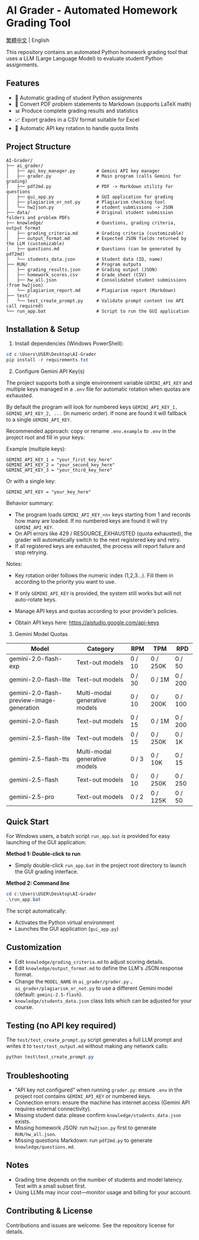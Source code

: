 # AI Grader - Automated Homework Grading Tool

[繁體中文](README_zh-TW.md) | English

This repository contains an automated Python homework grading tool that uses a LLM (Large Language Model) to evaluate student Python assignments.

## Features

- 🤖 Automatic grading of student Python assignments
- 📝 Convert PDF problem statements to Markdown (supports LaTeX math)
- 📊 Produce complete grading results and statistics
- 📈 Export grades in a CSV format suitable for Excel
- 🔄 Automatic API key rotation to handle quota limits

## Project Structure

```
AI-Grader/
├── ai_grader/
│   ├── api_key_manager.py        # Gemini API key manager
│   ├── grader.py                 # Main program (calls Gemini for grading)
│   ├── pdf2md.py                 # PDF -> Markdown utility for questions
│   ├── gui_app.py                # GUI application for grading
│   ├── plagiarism_or_not.py      # Plagiarism checking tool
│   └── hw2json.py                # student submissions -> JSON
├── data/                         # Original student submission folders and problem PDFs
├── knowledge/                    # Questions, grading criteria, output format
│   ├── grading_criteria.md       # Grading criteria (customizable)
│   ├── output_format.md          # Expected JSON fields returned by the LLM (customizable)
│   ├── questions.md              # Questions (can be generated by pdf2md)
│   └── students_data.json        # Student data (ID, name)
├── RUN/                          # Program outputs
│   ├── grading_results.json      # Grading output (JSON)
│   ├── homework_scores.csv       # Grade sheet (CSV)
│   ├── hw_all.json               # Consolidated student submissions (from hw2json)
│   └── plagiarism_report.md      # Plagiarism report (Markdown)
├── test/
│   └── test_create_prompt.py     # Validate prompt content (no API call required)
└── run_app.bat                   # Script to run the GUI application
```

## Installation & Setup

1) Install dependencies (Windows PowerShell):

```powershell
cd c:\Users\USER\Desktop\AI-Grader
pip install -r requirements.txt
```

2) Configure Gemini API Key(s)

The project supports both a single environment variable `GEMINI_API_KEY` and multiple keys managed in a `.env` file for automatic rotation when quotas are exhausted.

By default the program will look for numbered keys `GEMINI_API_KEY_1, GEMINI_API_KEY_2, ...` (in numeric order). If none are found it will fallback to a single `GEMINI_API_KEY`.

Recommended approach: copy or rename `.env.example` to `.env` in the project root and fill in your keys:

Example (multiple keys):

```
GEMINI_API_KEY_1 = "your_first_key_here"
GEMINI_API_KEY_2 = "your_second_key_here"
GEMINI_API_KEY_3 = "your_third_key_here"
```

Or with a single key:

```
GEMINI_API_KEY = "your_key_here"
```

Behavior summary:
- The program loads `GEMINI_API_KEY_<n>` keys starting from 1 and records how many are loaded. If no numbered keys are found it will try `GEMINI_API_KEY`.
- On API errors like 429 / RESOURCE_EXHAUSTED (quota exhausted), the grader will automatically switch to the next registered key and retry.
- If all registered keys are exhausted, the process will report failure and stop retrying.

Notes:
- Key rotation order follows the numeric index (1,2,3...). Fill them in according to the priority you want to use.
- If only `GEMINI_API_KEY` is provided, the system still works but will not auto-rotate keys.
- Manage API keys and quotas according to your provider’s policies.

- Obtain API keys here: https://aistudio.google.com/api-keys

3) Gemini Model Quotas

| Model | Category | RPM | TPM | RPD |
|-------|----------|-----|-----|-----|
| gemini-2.0-flash-exp | Text-out models | 0 / 10 | 0 / 250K | 0 / 50 |
| gemini-2.0-flash-lite | Text-out models | 0 / 30 | 0 / 1M | 0 / 200 |
| gemini-2.0-flash-preview-image-generation | Multi-modal generative models | 0 / 10 | 0 / 200K | 0 / 100 |
| gemini-2.0-flash | Text-out models | 0 / 15 | 0 / 1M | 0 / 200 |
| gemini-2.5-flash-lite | Text-out models | 0 / 15 | 0 / 250K | 0 / 1K |
| gemini-2.5-flash-tts | Multi-modal generative models | 0 / 3 | 0 / 10K | 0 / 15 |
| gemini-2.5-flash | Text-out models | 0 / 10 | 0 / 250K | 0 / 250 |
| gemini-2.5-pro | Text-out models | 0 / 2 | 0 / 125K | 0 / 50 |

## Quick Start

For Windows users, a batch script `run_app.bat` is provided for easy launching of the GUI application:

**Method 1: Double-click to run**
- Simply double-click `run_app.bat` in the project root directory to launch the GUI grading interface.

**Method 2: Command line**
```powershell
cd c:\Users\USER\Desktop\AI-Grader
.\run_app.bat
```

The script automatically:
- Activates the Python virtual environment
- Launches the GUI application (`gui_app.py`)

## Customization

- Edit `knowledge/grading_criteria.md` to adjust scoring details.
- Edit `knowledge/output_format.md` to define the LLM's JSON response format.
- Change the `MODEL_NAME` in `ai_grader/grader.py` 、`ai_grader/plagiarism_or_not.py` to use a different Gemini model (default: `gemini-2.5-flash`).
- `knowledge/students_data.json` class lists which can be adjusted for your course.

## Testing (no API key required)

The `test/test_create_prompt.py` script generates a full LLM prompt and writes it to `test/test_output.md` without making any network calls:

```powershell
python test\test_create_prompt.py
```

## Troubleshooting

- "API key not configured" when running `grader.py`: ensure `.env` in the project root contains `GEMINI_API_KEY` or numbered keys.
- Connection errors: ensure the machine has internet access (Gemini API requires external connectivity).
- Missing student data: please confirm `knowledge/students_data.json` exists.
- Missing homework JSON: run `hw2json.py` first to generate `RUN/hw_all.json`.
- Missing questions Markdown: run `pdf2md.py` to generate `knowledge/questions.md`.

## Notes

- Grading time depends on the number of students and model latency. Test with a small subset first.
- Using LLMs may incur cost—monitor usage and billing for your account.

## Contributing & License

Contributions and issues are welcome. See the repository license for details.